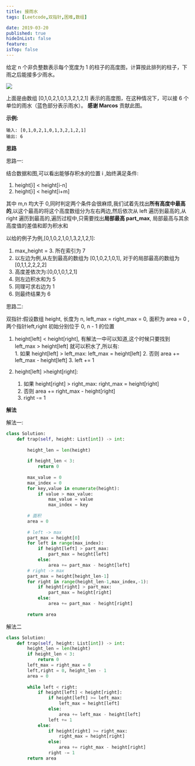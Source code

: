 ```yaml
---
title: 接雨水
tags: [Leetcode,双指针,困难,数组]

date: 2019-03-20
published: true
hideInList: false
feature: 
isTop: false
---
```







给定 n 个非负整数表示每个宽度为 1 的柱子的高度图，计算按此排列的柱子，下雨之后能接多少雨水。

![](http://ww1.sinaimg.cn/large/006wYWbGly1g19h6pmm6lj30bg04jaa1.jpg)

上面是由数组 [0,1,0,2,1,0,1,3,2,1,2,1] 表示的高度图，在这种情况下，可以接 6 个单位的雨水（蓝色部分表示雨水）。
**感谢 Marcos** 贡献此图。


**示例:**

```
输入: [0,1,0,2,1,0,1,3,2,1,2,1]
输出: 6
```


**思路**

思路一:

结合数据和图,可以看出能够存积水的位置 i ,始终满足条件:
1.  height[i] < height[i-n]
2.  height[i] < height[i+m]

其中 m,n 均大于 0,同时判定两个条件会很麻烦,我们试着先找出**所有高度中最高的**,以这个最高的将这个高度数组分为左右两边,然后依次从 left 遍历到最高的,从 right 遍历到最高的,遍历过程中,只需要找出**局部最高 part_max**,
局部最高与其余高度值的差值和即为积水和

以给的例子为例,[0,1,0,2,1,0,1,3,2,1,2,1]:

1. max_height = 3. 所在索引为 7
2. 以左边为例,从左到最高的数组为 [0,1,0,2,1,0,1], 对于的局部最高的数组为 [0,1,1,2,2,2,2]
3. 高度差依次为:[0,0,1,0,1,2,1]
4. 则左边积水和为 5
5. 同理可求右边为 1
6. 则最终结果为 6

思路二:

双指针:假设数组 height, 长度为 n, left_max = right_max = 0, 面积为 area = 0 ,两个指针left,right 初始分别位于 0, n - 1 的位置

1.  height[left]  < height[right], 有解法一中可以知道,这个时候只要找到 left_max > height[left] 就可以积水了,所以有:     
                1.  如果 height[left] > left_max: left_max = height[left]
                2.  否则 area += left_max - height[left]
                3.  left += 1
            
 2.  height[left] >height[right]:
     1.  如果 height[right] > right_max: right_max = height[right]
     2.  否则 area += right_max - height[right]
     3.  right -= 1

**解法**

解法一:

```python
class Solution:
    def trap(self, height: List[int]) -> int:
        
        height_len = len(height)
        
        if height_len < 3:
            return 0
        
        max_value = 0
        max_index = 0
        for key,value in enumerate(height):
            if value > max_value:
                max_value = value
                max_index = key
        
        # 面积      
        area = 0
  
        # left -> max
        part_max = height[0]
        for left in range(max_index):
            if height[left] > part_max:
                part_max = height[left]
            else:
                area += part_max - height[left]
        # right -> max
        part_max = height[height_len-1]
        for right in range(height_len-1,max_index,-1):
            if height[right] > part_max:
                part_max = height[right]
            else:
                area += part_max - height[right]
        
        return area        
```


解法二

```python
class Solution:
    def trap(self, height: List[int]) -> int:
        height_len = len(height)
        if height_len < 3:
            return 0
        left_max = right_max = 0
        left,right = 0, height_len - 1
        area = 0
        
        while left < right:
            if height[left] < height[right]:
                if height[left] >= left_max:
                    left_max = height[left]
                else:
                    area += left_max - height[left]
                left += 1
            else:
                if height[right] >= right_max:
                    right_max = height[right]
                else:
                    area += right_max - height[right]
                right -= 1
        return area
```

